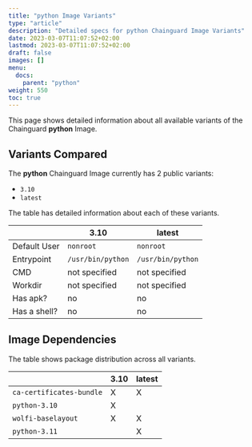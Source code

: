 ```yaml
---
title: "python Image Variants"
type: "article"
description: "Detailed specs for python Chainguard Image Variants"
date: 2023-03-07T11:07:52+02:00
lastmod: 2023-03-07T11:07:52+02:00
draft: false
images: []
menu:
  docs:
    parent: "python"
weight: 550
toc: true
---
```


This page shows detailed information about all available variants of the Chainguard **python** Image.

## Variants Compared
The **python** Chainguard Image currently has 2 public variants: 

- `3.10`
- `latest`

The table has detailed information about each of these variants.

|              | 3.10              | latest            |
|--------------|-------------------|-------------------|
| Default User | `nonroot`         | `nonroot`         |
| Entrypoint   | `/usr/bin/python` | `/usr/bin/python` |
| CMD          | not specified     | not specified     |
| Workdir      | not specified     | not specified     |
| Has apk?     | no                | no                |
| Has a shell? | no                | no                |

## Image Dependencies
The table shows package distribution across all variants.

|                          | 3.10 | latest |
|--------------------------|------|--------|
| `ca-certificates-bundle` | X    | X      |
| `python-3.10`            | X    |        |
| `wolfi-baselayout`       | X    | X      |
| `python-3.11`            |      | X      |
